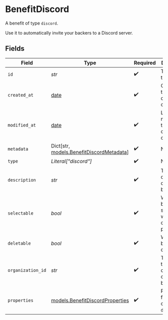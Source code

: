 # BenefitDiscord

A benefit of type `discord`.

Use it to automatically invite your backers to a Discord server.


## Fields

| Field                                                                           | Type                                                                            | Required                                                                        | Description                                                                     |
| ------------------------------------------------------------------------------- | ------------------------------------------------------------------------------- | ------------------------------------------------------------------------------- | ------------------------------------------------------------------------------- |
| `id`                                                                            | *str*                                                                           | :heavy_check_mark:                                                              | The ID of the benefit.                                                          |
| `created_at`                                                                    | [date](https://docs.python.org/3/library/datetime.html#date-objects)            | :heavy_check_mark:                                                              | Creation timestamp of the object.                                               |
| `modified_at`                                                                   | [date](https://docs.python.org/3/library/datetime.html#date-objects)            | :heavy_check_mark:                                                              | Last modification timestamp of the object.                                      |
| `metadata`                                                                      | Dict[str, [models.BenefitDiscordMetadata](../models/benefitdiscordmetadata.md)] | :heavy_check_mark:                                                              | N/A                                                                             |
| `type`                                                                          | *Literal["discord"]*                                                            | :heavy_check_mark:                                                              | N/A                                                                             |
| `description`                                                                   | *str*                                                                           | :heavy_check_mark:                                                              | The description of the benefit.                                                 |
| `selectable`                                                                    | *bool*                                                                          | :heavy_check_mark:                                                              | Whether the benefit is selectable when creating a product.                      |
| `deletable`                                                                     | *bool*                                                                          | :heavy_check_mark:                                                              | Whether the benefit is deletable.                                               |
| `organization_id`                                                               | *str*                                                                           | :heavy_check_mark:                                                              | The ID of the organization owning the benefit.                                  |
| `properties`                                                                    | [models.BenefitDiscordProperties](../models/benefitdiscordproperties.md)        | :heavy_check_mark:                                                              | Properties for a benefit of type `discord`.                                     |